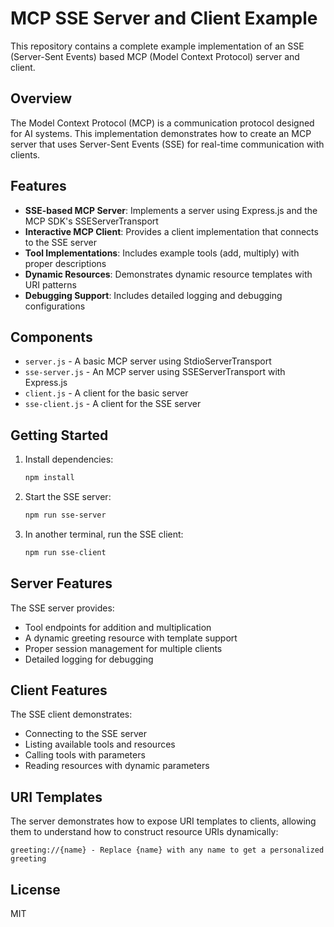 # MCP SSE Server and Client Example

This repository contains a complete example implementation of an SSE (Server-Sent Events) based MCP (Model Context Protocol) server and client.

## Overview

The Model Context Protocol (MCP) is a communication protocol designed for AI systems. This implementation demonstrates how to create an MCP server that uses Server-Sent Events (SSE) for real-time communication with clients.

## Features

- **SSE-based MCP Server**: Implements a server using Express.js and the MCP SDK's SSEServerTransport
- **Interactive MCP Client**: Provides a client implementation that connects to the SSE server
- **Tool Implementations**: Includes example tools (add, multiply) with proper descriptions
- **Dynamic Resources**: Demonstrates dynamic resource templates with URI patterns
- **Debugging Support**: Includes detailed logging and debugging configurations

## Components

- `server.js` - A basic MCP server using StdioServerTransport
- `sse-server.js` - An MCP server using SSEServerTransport with Express.js
- `client.js` - A client for the basic server
- `sse-client.js` - A client for the SSE server

## Getting Started

1. Install dependencies:
   ```bash
   npm install
   ```

2. Start the SSE server:
   ```bash
   npm run sse-server
   ```

3. In another terminal, run the SSE client:
   ```bash
   npm run sse-client
   ```

## Server Features

The SSE server provides:
- Tool endpoints for addition and multiplication
- A dynamic greeting resource with template support
- Proper session management for multiple clients
- Detailed logging for debugging

## Client Features

The SSE client demonstrates:
- Connecting to the SSE server
- Listing available tools and resources
- Calling tools with parameters
- Reading resources with dynamic parameters

## URI Templates

The server demonstrates how to expose URI templates to clients, allowing them to understand how to construct resource URIs dynamically:

```
greeting://{name} - Replace {name} with any name to get a personalized greeting
```

## License

MIT

